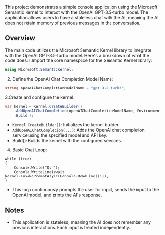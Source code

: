 ﻿This project demonstrates a simple console application using the Microsoft Semantic Kernel to interact with the OpenAI GPT-3.5-turbo model. The application allows users to have a stateless chat with the AI, meaning the AI does not retain memory of previous messages in the conversation.

## Overview
The main code utilizes the Microsoft Semantic Kernel library to integrate with the OpenAI GPT-3.5-turbo model. Here's a breakdown of what the code does:
1.Import the core namespace for the Semantic Kernel library:
```csharp
using Microsoft.SemanticKernel;
```
2. Define the OpenAI Chat Completion Model Name:
```csharp
string openAIChatCompletionModelName = "gpt-3.5-turbo";
```
3.Create and configure the kernel:

```csharp
var kernel = Kernel.CreateBuilder()
    .AddOpenAIChatCompletion(openAIChatCompletionModelName, Environment.GetEnvironmentVariable("OPENAI_API_KEY"))
    .Build();
```
- `Kernel.CreateBuilder()`: Initializes the kernel builder.
-  `AddOpenAIChatCompletion(...)`: Adds the OpenAI chat completion service using the specified model and API key.
-  Build(): Builds the kernel with the configured services.

4.  Basic Chat Loop:

```Csharp
while (true)
{
    Console.Write("Q: ");
    Console.WriteLine(await kernel.InvokePromptAsync(Console.ReadLine()!));
}
```
-  This loop continuously prompts the user for input, sends the input to the OpenAI model, and prints the AI's response.

 ## Notes
 -  This application is stateless, meaning the AI does not remember any previous interactions. Each input is treated independently.
